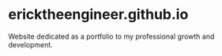 # ericktheengineer.github.io
Website dedicated as a portfolio to my professional growth and development. 
